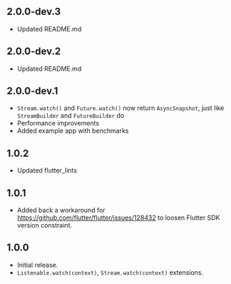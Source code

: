 ## 2.0.0-dev.3

- Updated README.md

## 2.0.0-dev.2

- Updated README.md

## 2.0.0-dev.1

- `Stream.watch()` and `Future.watch()` now return `AsyncSnapshot`, just like `StreamBuilder` and `FutureBuilder` do
- Performance improvements
- Added example app with benchmarks

## 1.0.2

- Updated flutter_lints

## 1.0.1

* Added back a workaround for https://github.com/flutter/flutter/issues/128432 to loosen Flutter SDK version constraint.

## 1.0.0

* Initial release.
* `Listenable.watch(context)`, `Stream.watch(context)` extensions.
